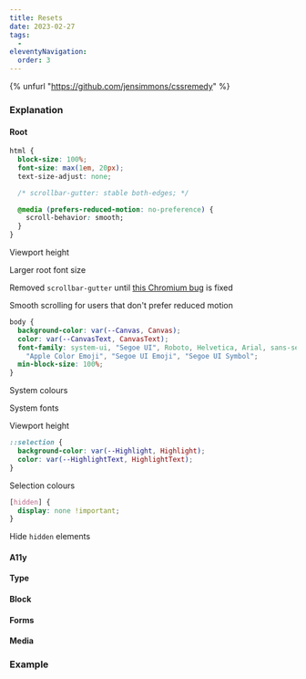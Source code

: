 ```yaml
---
title: Resets
date: 2023-02-27
tags:
  -
eleventyNavigation:
  order: 3
---
```


{% unfurl "https://github.com/jensimmons/cssremedy" %}

### Explanation

#### Root

```css
html {
  block-size: 100%;
  font-size: max(1em, 20px);
  text-size-adjust: none;

  /* scrollbar-gutter: stable both-edges; */

  @media (prefers-reduced-motion: no-preference) {
    scroll-behavior: smooth;
  }
}
```

Viewport height

Larger root font size

Removed `scrollbar-gutter` until [this Chromium bug](https://bugs.chromium.org/p/chromium/issues/detail?id=1318404#c2) is fixed

Smooth scrolling for users that don't prefer reduced motion

```css
body {
  background-color: var(--Canvas, Canvas);
  color: var(--CanvasText, CanvasText);
  font-family: system-ui, "Segoe UI", Roboto, Helvetica, Arial, sans-serif,
    "Apple Color Emoji", "Segoe UI Emoji", "Segoe UI Symbol";
  min-block-size: 100%;
}
```

System colours

System fonts

Viewport height

```css
::selection {
  background-color: var(--Highlight, Highlight);
  color: var(--HighlightText, HighlightText);
}
```

Selection colours

```css
[hidden] {
  display: none !important;
}
```

Hide `hidden` elements

#### A11y

#### Type

#### Block

#### Forms

#### Media

### Example
